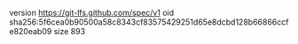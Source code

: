 version https://git-lfs.github.com/spec/v1
oid sha256:5f6cea0b90500a58c8343cf83575429251d65e8dcbd128b66866ccfe820eab09
size 893
